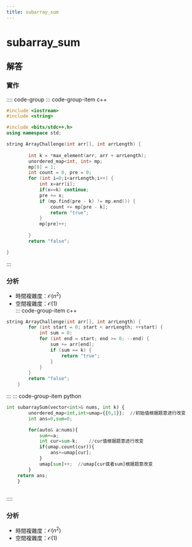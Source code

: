 ```yaml
---
title: subarray_sum
---
```


# subarray_sum

## 解答


### 實作

:::: code-group
::: code-group-item c++

``` cpp
#include <iostream>
#include <string>

#include <bits/stdc++.h>
using namespace std;

string ArrayChallenge(int arr[], int arrLength) {
        
        int k = *max_element(arr, arr + arrLength);
        unordered_map<int, int> mp;
        mp[0] = 1;
        int count = 0, pre = 0;
        for (int i=0;i<arrLength;i++) {
            int x=arr[i];
            if(x==k) continue;
            pre += x;
            if (mp.find(pre - k) != mp.end()) {
                count += mp[pre - k];
                return "true";
            }
            mp[pre]++;
            
        }
        return "false";

}
```
:::
### 分析
- 時間複雜度：$\mathcal{O}(n^{2})$
- 空間複雜度：$\mathcal{O}(1)$  
::: code-group-item c++
``` cpp
string ArrayChallenge(int arr[], int arrLength) {
        for (int start = 0; start < arrLength; ++start) {
            int sum = 0;
            for (int end = start; end >= 0; --end) {
                sum += arr[end];
                if (sum == k) {
                    return "true";
                }
            }
        }
        return "false";
    }

```

:::
::: code-group-item python

``` python
int subarraySum(vector<int>& nums, int k) {
        unordered_map<int,int>umap={{0,1}};  //初始值根据题意进行改变
        int ans=0,sum=0;

        for(auto& a:nums){
            sum+=a;
            int cur=sum-k;    //cur值根据题意进行改变
            if(umap.count(cur)){
                ans+=umap[cur];
            }
            umap[sum]++;  //umap[cur或者sum]根据题意改变
        }
    return ans;
    }
   
```
::::

### 分析
- 時間複雜度：$\mathcal{O}(n^{2})$
- 空間複雜度：$\mathcal{O}(1)$  
